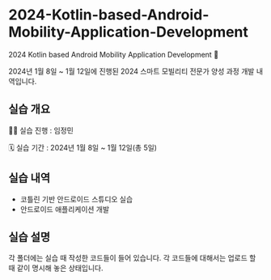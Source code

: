 # 2024-Kotlin-based-Android-Mobility-Application-Development
2024 Kotlin based Android Mobility Application Development 🚗

2024년 1월 8일 ~ 1월 12일에 진행된 2024 스마트 모빌리티 전문가 양성 과정 개발 내역입니다.

## 실습 개요

👩‍💻 실습 진행 : 임정민

🗓 실습 기간 : 2024년 1월 8일 ~ 1월 12일(총 5일)

## 실습 내역

- 코틀린 기반 안드로이드 스튜디오 실습
- 안드로이드 애플리케이션 개발

## 실습 설명

각 폴더에는 실습 때 작성한 코드들이 들어 있습니다. 각 코드들에 대해서는 업로드 할 때 같이 명시해 놓은 상태입니다. 
